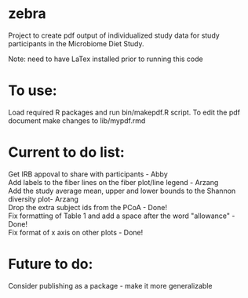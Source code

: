 # zebra
Project to create pdf output of individualized study data for study participants in the Microbiome Diet Study.

Note: need to have LaTex installed prior to running this code

# To use:

Load required R packages and run bin/makepdf.R script.
To edit the pdf document make changes to lib/mypdf.rmd

# Current to do list:
Get IRB appoval to share with participants - Abby  
Add labels to the fiber lines on the fiber plot/line legend - Arzang  
Add the study average mean, upper and lower bounds to the Shannon diversity plot- Arzang  
Drop the extra subject ids from the PCoA - Done!  
Fix formatting of Table 1 and add a space after the word "allowance" - Done!  
Fix format of x axis on other plots - Done!  

# Future to do:
Consider publishing as a package - make it more generalizable
